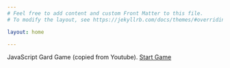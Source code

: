 ```yaml
---
# Feel free to add content and custom Front Matter to this file.
# To modify the layout, see https://jekyllrb.com/docs/themes/#overriding-theme-defaults

layout: home

---
```


JavaScript Gard Game (copied from Youtube). 
[Start Game](/web/index.html)

